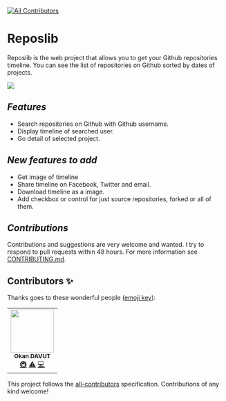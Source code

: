 
<!-- ALL-CONTRIBUTORS-BADGE:START - Do not remove or modify this section -->
[![All Contributors](https://img.shields.io/badge/all_contributors-1-orange.svg?style=flat-square)](#contributors-)
<!-- ALL-CONTRIBUTORS-BADGE:END -->

# Reposlib

Reposlib is the web project that allows you to get your Github repositories timeline. You can see the list of repositories on Github sorted by dates of projects.

![](/project.gif)

## *Features*

-   Search repositories on Github with Github username.
-   Display timeline of searched user.
-   Go detail of selected project.

## *New features to add*

 - Get image of timeline
 - Share timeline on Facebook, Twitter and email.
 - Download timeline as a image.
 - Add checkbox or control for just source repositories, forked or all of them.

## *Contributions*
Contributions and suggestions are very welcome and wanted. I try to respond to pull requests within 48 hours. For more information see [CONTRIBUTING.md](https://github.com/okandavut/Reposlib/blob/master/CONTRIBUTING.md).

## Contributors ✨

Thanks goes to these wonderful people ([emoji key](https://allcontributors.org/docs/en/emoji-key)):

<!-- ALL-CONTRIBUTORS-LIST:START - Do not remove or modify this section -->
<!-- prettier-ignore-start -->
<!-- markdownlint-disable -->
<table>
  <tr>
    <td align="center"><a href="https://medium.com/@okandavut"><img src="https://avatars3.githubusercontent.com/u/10600157?v=4" width="100px;" alt=""/><br /><sub><b>Okan DAVUT</b></sub></a><br /><a href="#infra-okandavut" title="Infrastructure (Hosting, Build-Tools, etc)">🚇</a> <a href="https://github.com/okandavut/Reposlib/commits?author=okandavut" title="Tests">⚠️</a> <a href="https://github.com/okandavut/Reposlib/commits?author=okandavut" title="Code">💻</a></td>
  </tr>
</table>

<!-- markdownlint-enable -->
<!-- prettier-ignore-end -->
<!-- ALL-CONTRIBUTORS-LIST:END -->

This project follows the [all-contributors](https://github.com/all-contributors/all-contributors) specification. Contributions of any kind welcome!
